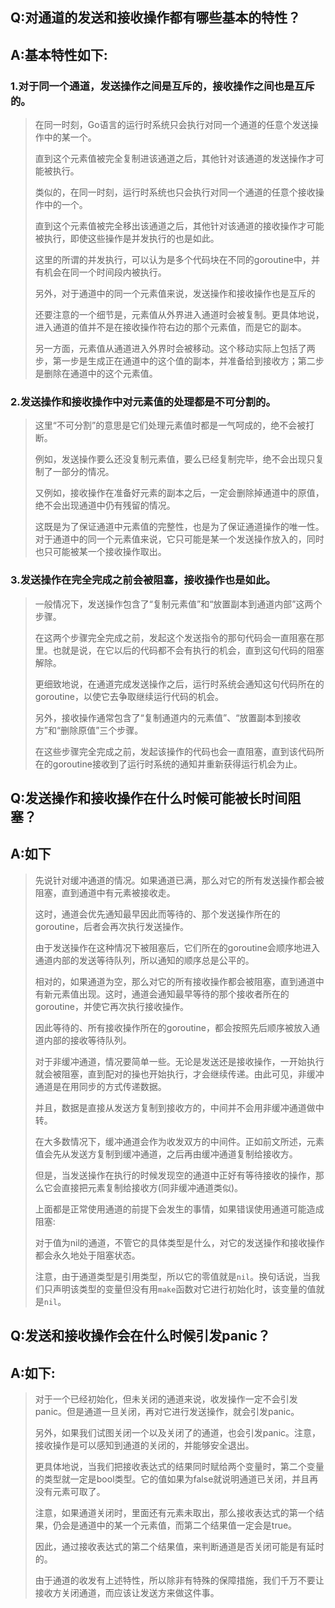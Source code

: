 ## Q:对通道的发送和接收操作都有哪些基本的特性？
## A:基本特性如下:
### 1.对于同一个通道，发送操作之间是互斥的，接收操作之间也是互斥的。
> 在同一时刻，Go语言的运行时系统只会执行对同一个通道的任意个发送操作中的某一个。</br>
> 
> 直到这个元素值被完全复制进该通道之后，其他针对该通道的发送操作才可能被执行。</br>
> 
> 类似的，在同一时刻，运行时系统也只会执行对同一个通道的任意个接收操作中的一个。</br>
> 
> 直到这个元素值被完全移出该通道之后，其他针对该通道的接收操作才可能被执行，即使这些操作是并发执行的也是如此。</br>
> 
> 这里的所谓的并发执行，可以认为是多个代码块在不同的goroutine中，并有机会在同一个时间段内被执行。</br>
> 
> 另外，对于通道中的同一个元素值来说，发送操作和接收操作也是互斥的
> 
> 还要注意的一个细节是，元素值从外界进入通道时会被复制。更具体地说，进入通道的值并不是在接收操作符右边的那个元素值，而是它的副本。
> 
> 另一方面，元素值从通道进入外界时会被移动。这个移动实际上包括了两步，第一步是生成正在通道中的这个值的副本，并准备给到接收方；第二步是删除在通道中的这个元素值。
### 2.发送操作和接收操作中对元素值的处理都是不可分割的。
> 这里“不可分割”的意思是它们处理元素值时都是一气呵成的，绝不会被打断。
> 
> 例如，发送操作要么还没复制元素值，要么已经复制完毕，绝不会出现只复制了一部分的情况。
> 
> 又例如，接收操作在准备好元素的副本之后，一定会删除掉通道中的原值，绝不会出现通道中仍有残留的情况。
> 
> 这既是为了保证通道中元素值的完整性，也是为了保证通道操作的唯一性。对于通道中的同一个元素值来说，它只可能是某一个发送操作放入的，同时也只可能被某一个接收操作取出。
### 3.发送操作在完全完成之前会被阻塞，接收操作也是如此。
> 一般情况下，发送操作包含了“复制元素值”和“放置副本到通道内部”这两个步骤。
> 
> 在这两个步骤完全完成之前，发起这个发送指令的那句代码会一直阻塞在那里。也就是说，在它以后的代码都不会有执行的机会，直到这句代码的阻塞解除。
> 
> 更细致地说，在通道完成发送操作之后，运行时系统会通知这句代码所在的goroutine，以使它去争取继续运行代码的机会。
> 
> 另外，接收操作通常包含了“复制通道内的元素值”、“放置副本到接收方”和“删除原值”三个步骤。
> 
> 在这些步骤完全完成之前，发起该操作的代码也会一直阻塞，直到该代码所在的goroutine接收到了运行时系统的通知并重新获得运行机会为止。

## Q:发送操作和接收操作在什么时候可能被长时间阻塞？
## A:如下

> 先说针对缓冲通道的情况。如果通道已满，那么对它的所有发送操作都会被阻塞，直到通道中有元素被接收走。
> 
> 这时，通道会优先通知最早因此而等待的、那个发送操作所在的goroutine，后者会再次执行发送操作。
> 
> 由于发送操作在这种情况下被阻塞后，它们所在的goroutine会顺序地进入通道内部的发送等待队列，所以通知的顺序总是公平的。
> 
> 相对的，如果通道为空，那么对它的所有接收操作都会被阻塞，直到通道中有新元素值出现。这时，通道会通知最早等待的那个接收者所在的goroutine，并使它再次执行接收操作。
> 
> 因此等待的、所有接收操作所在的goroutine，都会按照先后顺序被放入通道内部的接收等待队列。
>
> 对于非缓冲通道，情况要简单一些。无论是发送还是接收操作，一开始执行就会被阻塞，直到配对的操也开始执行，才会继续传递。由此可见，非缓冲通道是在用同步的方式传递数据。
> 
> 并且，数据是直接从发送方复制到接收方的，中间并不会用非缓冲通道做中转。
> 
> 在大多数情况下，缓冲通道会作为收发双方的中间件。正如前文所述，元素值会先从发送方复制到缓冲通道，之后再由缓冲通道复制给接收方。
> 
> 但是，当发送操作在执行的时候发现空的通道中正好有等待接收的操作，那么它会直接把元素复制给接收方(同非缓冲通道类似)。
> 
> 上面都是正常使用通道的前提下会发生的事情，如果错误使用通道可能造成阻塞:
> 
> 对于值为nil的通道，不管它的具体类型是什么，对它的发送操作和接收操作都会永久地处于阻塞状态。
> 
> 注意，由于通道类型是引用类型，所以它的零值就是`nil`。换句话说，当我们只声明该类型的变量但没有用`make`函数对它进行初始化时，该变量的值就是`nil`。
> 


## Q:发送和接收操作会在什么时候引发panic？
## A:如下:

> 对于一个已经初始化，但未关闭的通道来说，收发操作一定不会引发panic。但是通道一旦关闭，再对它进行发送操作，就会引发panic。
> 
> 另外，如果我们试图关闭一个以及关闭了的通道，也会引发panic。注意，接收操作是可以感知到通道的关闭的，并能够安全退出。
> 
> 更具体地说，当我们把接收表达式的结果同时赋给两个变量时，第二个变量的类型就一定是bool类型。它的值如果为false就说明通道已关闭，并且再没有元素可取了。
> 
> 注意，如果通道关闭时，里面还有元素未取出，那么接收表达式的第一个结果，仍会是通道中的某一个元素值，而第二个结果值一定会是true。
> 
> 因此，通过接收表达式的第二个结果值，来判断通道是否关闭可能是有延时的。
> 
> 由于通道的收发有上述特性，所以除非有特殊的保障措施，我们千万不要让接收方关闭通道，而应该让发送方来做这件事。